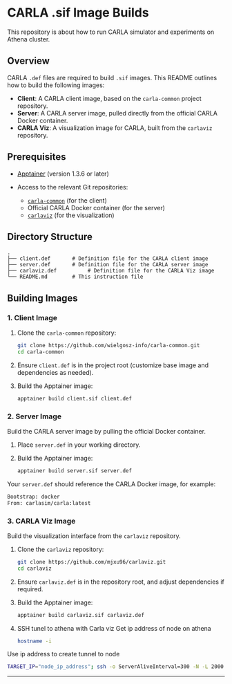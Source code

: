 # CARLA .sif Image Builds

This repository is about how to run CARLA simulator and experiments on Athena cluster.

## Overview

CARLA `.def` files are required to build `.sif` images. This README outlines how to build the following images:

* **Client**: A CARLA client image, based on the `carla-common` project repository.
* **Server**: A CARLA server image, pulled directly from the official CARLA Docker container.
* **CARLA Viz**: A visualization image for CARLA, built from the `carlaviz` repository.

## Prerequisites

* [Apptainer](https://sylabs.io/docs/) (version 1.3.6 or later)
* Access to the relevant Git repositories:

  * [`carla-common`](https://github.com/wielgosz-info/carla-common.git) (for the client)
  * Official CARLA Docker container (for the server)
  * [`carlaviz`](https://github.com/mjxu96/carlaviz.git) (for the visualization)

## Directory Structure

```text
.
├── client.def       # Definition file for the CARLA client image
├── server.def       # Definition file for the CARLA server image
├── carlaviz.def          # Definition file for the CARLA Viz image
└── README.md        # This instruction file
```

## Building Images

### 1. Client Image

1. Clone the `carla-common` repository:

   ```bash
   git clone https://github.com/wielgosz-info/carla-common.git
   cd carla-common
   ```
2. Ensure `client.def` is in the project root (customize base image and dependencies as needed).
3. Build the Apptainer image:

   ```bash
   apptainer build client.sif client.def
   ```

### 2. Server Image

Build the CARLA server image by pulling the official Docker container.

1. Place `server.def` in your working directory.
2. Build the Apptainer image:

   ```bash
   apptainer build server.sif server.def
   ```

Your `server.def` should reference the CARLA Docker image, for example:

```def
Bootstrap: docker
From: carlasim/carla:latest
```

### 3. CARLA Viz Image

Build the visualization interface from the `carlaviz` repository.

1. Clone the `carlaviz` repository:

   ```bash
   git clone https://github.com/mjxu96/carlaviz.git
   cd carlaviz
   ```
2. Ensure `carlaviz.def` is in the repository root, and adjust dependencies if required.
3. Build the Apptainer image:

   ```bash
   apptainer build carlaviz.sif carlaviz.def
   ```
   
4. SSH tunel to athena with Carla viz
Get ip address of node on athena
   ```bash
   hostname -i
   ```
Use ip address to create tunnel to node
  ```bash
  TARGET_IP="node_ip_address"; ssh -o ServerAliveInterval=300 -N -L 2000:$TARGET_IP:2000 -L 2001:$TARGET_IP:2001 -L 2002:$TARGET_IP:2002 -L 8080:$TARGET_IP:8080 -L 8081:$TARGET_IP:8081 <user_name>@athena.cyfronet.pl 
  ```

---



